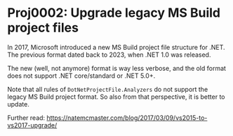 # Proj0002: Upgrade legacy MS Build project files
In 2017, Microsoft introduced a new  MS Build project file structure for .NET.
The previous format dated back to 2023, when .NET 1.0 was released.

The new (well, not anymore) format is way less verbose, and the old format
does not support .NET core/standard or .NET 5.0+.

Note that all rules of `DotNetProjectFile.Analyzers` do not support the legacy
MS Build project format. So also from that perspective, it is better to update.

Further read: https://natemcmaster.com/blog/2017/03/09/vs2015-to-vs2017-upgrade/
